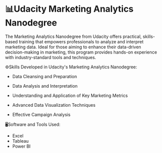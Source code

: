 # 📊Udacity Marketing Analytics Nanodegree

The Marketing Analytics Nanodegree from Udacity offers practical, skills-based training that empowers professionals to analyze and interpret marketing data. Ideal for those aiming to enhance their data-driven decision-making in marketing, this program provides hands-on experience with industry-standard tools and techniques.

⚙️Skills Developed in Udacity's Marketing Analytics Nanodegree:

* Data Cleansing and Preparation

* Data Analysis and Interpretation

* Understanding and Application of Key Marketing Metrics

* Advanced Data Visualization Techniques

* Effective Campaign Analysis


🖥Software and Tools Used:

* Excel
* Tableau
* Power BI
